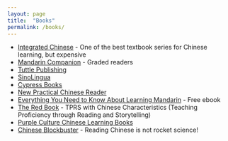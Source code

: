 ```yaml
---
layout: page
title:  "Books"
permalink: /books/
---
```

* [Integrated Chinese](https://www.cheng-tsui.com/browse/integrated-chinese-4th-edition) - One of the best textbook series for Chinese learning, but expensive
* [Mandarin Companion](http://mandarincompanion.com/) - Graded readers
* [Tuttle Publishing](http://www.tuttlepublishing.com/china?_bc_fsnf=1&brand[]=7)
* [SinoLingua](http://en.sinolingua.com.cn/list.php?catid=34)
* [Cypress Books](http://www.cypressbooks.com/)
* [New Practical Chinese Reader](https://www.amazon.co.uk/New-Practical-Chinese-Reader-Vol/dp/7561919352)
* [Everything You Need to Know About Learning Mandarin](http://www.thechineseclassroom.com/ebook/) - Free ebook
* [The Red Book](http://terrywaltz.com/the-red-book/) - TPRS with Chinese Characteristics (Teaching Proficiency through Reading and Storytelling)
* [Purple Culture Chinese Learning Books](https://www.purpleculture.net/chinese-learning-c-1/)
* [Chinese Blockbuster](http://chineseblockbuster.com/) - Reading Chinese is not rocket science!
